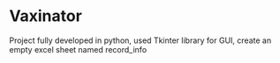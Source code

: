 # Vaxinator
Project fully developed in python,
used Tkinter library for GUI,
create an empty excel sheet named record_info
